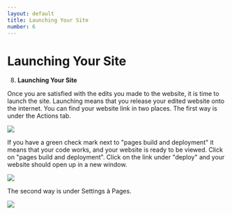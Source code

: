 ```yaml
---
layout: default
title: Launching Your Site
number: 6
---
```


# Launching Your Site

8.  **Launching Your Site**

Once you are satisfied with the edits you made to the website, it is
time to launch the site. Launching means that you release your edited
website onto the internet. You can find your website link in two places.
The first way is under the Actions tab.

![](2024-06-12-14-34-14.png)

If you have a green check mark next to "pages build and deployment" it
means that your code works, and your website is ready to be viewed.
Click on "pages build and deployment". Click on the link under "deploy"
and your website should open up in a new window.

![](2024-06-12-14-34-29.png)

The second way is under Settings à Pages.

![](2024-06-12-14-34-41.png)
